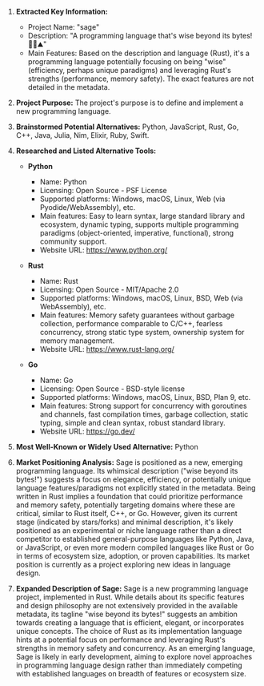 1.  **Extracted Key Information:**
    *   Project Name: "sage"
    *   Description: "A programming language that's wise beyond its bytes!🌿🌳⛰️"
    *   Main Features: Based on the description and language (Rust), it's a programming language potentially focusing on being "wise" (efficiency, perhaps unique paradigms) and leveraging Rust's strengths (performance, memory safety). The exact features are not detailed in the metadata.

2.  **Project Purpose:**
    The project's purpose is to define and implement a new programming language.

3.  **Brainstormed Potential Alternatives:**
    Python, JavaScript, Rust, Go, C++, Java, Julia, Nim, Elixir, Ruby, Swift.

4.  **Researched and Listed Alternative Tools:**

    *   **Python**
        *   Name: Python
        *   Licensing: Open Source - PSF License
        *   Supported platforms: Windows, macOS, Linux, Web (via Pyodide/WebAssembly), etc.
        *   Main features: Easy to learn syntax, large standard library and ecosystem, dynamic typing, supports multiple programming paradigms (object-oriented, imperative, functional), strong community support.
        *   Website URL: https://www.python.org/

    *   **Rust**
        *   Name: Rust
        *   Licensing: Open Source - MIT/Apache 2.0
        *   Supported platforms: Windows, macOS, Linux, BSD, Web (via WebAssembly), etc.
        *   Main features: Memory safety guarantees without garbage collection, performance comparable to C/C++, fearless concurrency, strong static type system, ownership system for memory management.
        *   Website URL: https://www.rust-lang.org/

    *   **Go**
        *   Name: Go
        *   Licensing: Open Source - BSD-style license
        *   Supported platforms: Windows, macOS, Linux, BSD, Plan 9, etc.
        *   Main features: Strong support for concurrency with goroutines and channels, fast compilation times, garbage collection, static typing, simple and clean syntax, robust standard library.
        *   Website URL: https://go.dev/

5.  **Most Well-Known or Widely Used Alternative:**
    Python

6.  **Market Positioning Analysis:**
    Sage is positioned as a new, emerging programming language. Its whimsical description ("wise beyond its bytes!") suggests a focus on elegance, efficiency, or potentially unique language features/paradigms not explicitly stated in the metadata. Being written in Rust implies a foundation that could prioritize performance and memory safety, potentially targeting domains where these are critical, similar to Rust itself, C++, or Go. However, given its current stage (indicated by stars/forks) and minimal description, it's likely positioned as an experimental or niche language rather than a direct competitor to established general-purpose languages like Python, Java, or JavaScript, or even more modern compiled languages like Rust or Go in terms of ecosystem size, adoption, or proven capabilities. Its market position is currently as a project exploring new ideas in language design.

7.  **Expanded Description of Sage:**
    Sage is a new programming language project, implemented in Rust. While details about its specific features and design philosophy are not extensively provided in the available metadata, its tagline "wise beyond its bytes!" suggests an ambition towards creating a language that is efficient, elegant, or incorporates unique concepts. The choice of Rust as its implementation language hints at a potential focus on performance and leveraging Rust's strengths in memory safety and concurrency. As an emerging language, Sage is likely in early development, aiming to explore novel approaches in programming language design rather than immediately competing with established languages on breadth of features or ecosystem size.